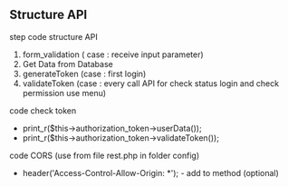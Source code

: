## Structure API

step code structure API

1. form_validation ( case : receive input parameter)
2. Get Data from Database 
3. generateToken (case : first login)
4. validateToken (case : every call API for check status login and check permission use menu)

code check token

- print_r($this->authorization_token->userData());
- print_r($this->authorization_token->validateToken());

code CORS (use from file rest.php in folder config)

- header('Access-Control-Allow-Origin: *'); - add to method (optional)




  